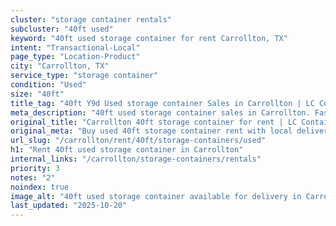 ```yaml
---
cluster: "storage container rentals"
subcluster: "40ft used"
keyword: "40ft used storage container for rent Carrollton, TX"
intent: "Transactional-Local"
page_type: "Location-Product"
city: "Carrollton, TX"
service_type: "storage container"
condition: "Used"
size: "40ft"
title_tag: "40ft Y9d Used storage container Sales in Carrollton | LC Container"
meta_description: "40ft used storage container sales in Carrollton. Fast delivery, competitive pricing. Serving storage containers area. Quote ID: Q28. Call (214) 524-4168 for your free quote today."
original_title: "Carrollton 40ft storage container for rent | LC Container"
original_meta: "Buy used 40ft storage container rent with local delivery in Carrollton, TX. LC Container — local Since 2003. Request a fast quote today."
url_slug: "/carrollton/rent/40ft/storage-containers/used"
h1: "Rent 40ft used storage container in Carrollton"
internal_links: "/carrollton/storage-containers/rentals"
priority: 3
notes: "2"
noindex: true
image_alt: "40ft used storage container available for delivery in Carrollton"
last_updated: "2025-10-20"
---
```


<!-- TODO: Add unique city/inventory copy, images, and internal links here. -->
